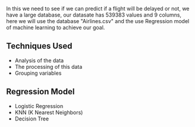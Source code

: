 In this we need to see if we can predict if a flight will be delayed or not, we have a large database, our datasate has 539383 values and 9 columns, here we will use the database "Airlines.csv" and the use Regression model of machine learning to achieve our goal.

## Techniques Used
- Analysis of the data
- The processing of this data
- Grouping variables

## Regression Model
- Logistic Regression
- KNN (K Nearest Neighbors)
- Decision Tree
